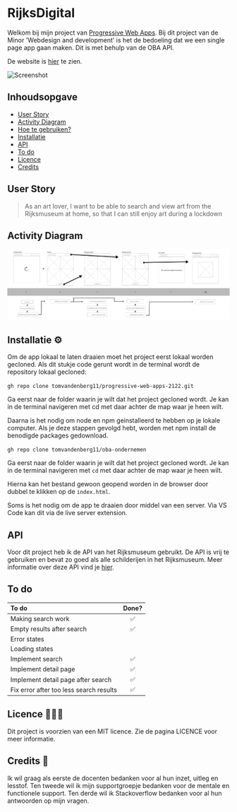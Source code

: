 # RijksDigital

Welkom bij mijn project van [Progressive Web Apps](https://github.com/cmda-minor-web/web-app-from-scratch-2122 "Minor link"). Bij dit project van de Minor 'Webdesign and development' is het de bedoeling dat we een single page app gaan maken. Dit is met behulp van de OBA API.

De website is [hier](https://rijksdigital.herokuapp.com/ "RijksDigital") te zien.

![Screenshot](static/images/screenshot.png)

## Inhoudsopgave

- [User Story](#user-story)
- [Activity Diagram](#activity-diagram)
- [Hoe te gebruiken?](#hoe-te-gebruiken)
- [Installatie](#installatie)
- [API](#api)
- [To do](#to-do)
- [Licence](#licence)
- [Credits](#credits)

## User Story

> As an art lover, I want to be able to search and view art from the Rijksmuseum at home, so that I can still enjoy art during a lockdown

## Activity Diagram

![Activity](static/images/activity.png)

## Installatie ⚙️

Om de app lokaal te laten draaien moet het project eerst lokaal worden gecloned. Als dit stukje code gerunt wordt in de terminal wordt de repository lokaal gecloned:

`gh repo clone tomvandenberg11/progressive-web-apps-2122.git`

Ga eerst naar de folder waarin je wilt dat het project gecloned wordt. Je kan in de terminal navigeren met cd met daar achter de map waar je heen wilt.

Daarna is het nodig om node en npm geinstalleerd te hebben op je lokale computer. Als je deze stappen gevolgd hebt, worden met npm install de benodigde packages gedownload.

`gh repo clone tomvandenberg11/oba-ondernemen`

Ga eerst naar de folder waarin je wilt dat het project gecloned wordt. Je kan in de terminal navigeren met `cd` met daar achter de map waar je heen wilt.

Hierna kan het bestand gewoon geopend worden in de browser door dubbel te klikken op de `index.html`.

Soms is het nodig om de app te draaien door middel van een server. Via VS Code kan dit via de live server extension.

## API

Voor dit project heb ik de API van het Rijksmuseum gebruikt. De API is vrij te gebruiken en bevat zo goed als alle
schilderijen in het Rijksmuseum. Meer informatie over deze API vind je [hier](https://data.rijksmuseum.nl/object-metadata/api/).

## To do

| To do                                   | Done? |
|:----------------------------------------|:-----:|
| Making search work                      |   ✅   |
| Empty results after search              |   ✅   |
| Error states                            |       |
| Loading states                          |       |
| Implement search                        |   ✅   |
| Implement detail page                   |   ✅   |
| Implement detail page after search      |   ✅   |
| Fix error after too less search results |   ✅   |

## Licence 👨🏻‍⚖️

Dit project is voorzien van een MIT licence. Zie de pagina LICENCE voor meer informatie.

## Credits 📣

Ik wil graag als eerste de docenten bedanken voor al hun inzet, uitleg en lesstof. Ten tweede wil ik mijn supportgroepje bedanken voor de mentale en functionele support. Ten derde wil ik Stackoverflow bedanken voor al hun antwoorden op mijn vragen.
